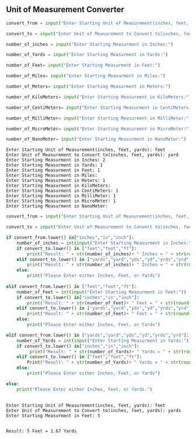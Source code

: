 ## Unit of Measurement Converter


```python
convert_from = input("Enter Starting Unit of Measurement(inches, feet, yards):")

convert_to = input("Enter Unit of Measurement to Convert to(inches, feet, yards):")

number_of_inches = input("Enter Starting Measurment in Inches:")

number_of_Yards = input("Enter Starting Measurment in Yards:")

number_of_Feet= input("Enter Starting Measurment in Feet:")

number_of_Miles= input("Enter Starting Measurment in Miles:")

number_of_Meters= input("Enter Starting Measurment in Meters:")

number_of_KiloMeters= input("Enter Starting Measurment in KiloMeters:")

number_of_CentiMeters= input("Enter Starting Measurment in CentiMeters:")

number_of_MilliMeter= input("Enter Starting Measurment in MilliMeter:")

number_of_MicroMeter= input("Enter Starting Measurment in MicroMeter:")

number_of_NanoMeter= input("Enter Starting Measurment in NanoMeter:")
```

    Enter Starting Unit of Measurement(inches, feet, yards): feet
    Enter Unit of Measurement to Convert to(inches, feet, yards): yard
    Enter Starting Measurment in Inches: 2
    Enter Starting Measurment in Yards: 1
    Enter Starting Measurment in Feet: 1
    Enter Starting Measurment in Miles: 
    Enter Starting Measurment in Meters: 1
    Enter Starting Measurment in KiloMeters: 
    Enter Starting Measurment in CentiMeters: 1
    Enter Starting Measurment in MilliMeter: 1
    Enter Starting Measurment in MicroMeter: 1
    Enter Starting Measurment in NanoMeter: 
    


```python
convert_from = input("Enter Starting Unit of Measurement(inches, feet, yards):")

convert_to = input("Enter Unit of Measurement to Convert to(inches, feet, yards):")

if convert_from.lower() in["inches","in","inch"]:
    number_of_inches = int(input("Enter Starting Measurment in Inches:"))
    if convert_to.lower() in ["feet","foot","ft"]:
        print("Result: " + str(number_of_inches)+ " Inches = " + str(round(number_of_inches / 12,2 )) + " Feet")
    elif convert_to.lower() in ["yards","yard","yds","yd","yrds","yrd"]:
        print("Result: " + str(number_of_inches)+ " Inches = " + str(round(number_of_inches / 36,2 )) + " Yards" )
    else:
        print("Please Enter either Inches, Feet, or Yards")
        
elif convert_from.lower() in ["feet","foot","ft"]:
    number_of_Feet = int(input("Enter Starting Measurment in Feet:"))
    if convert_to.lower() in["inches","in","inch"]:
        print("Result: " + str(number_of_Feet)+ " Feet = " + str(round(number_of_Feet * 12 )) + " Inches")
    elif convert_to.lower() in ["yards","yard","yds","yd","yrds","yrd"]:
        print("Result: " + str(number_of_Feet)+ " Feet = " + str(round(number_of_Feet / 3,2 )) + " Yards")
    else:
        print("Please Enter either Inches, Feet, or Yards")

elif convert_from.lower() in ["yards","yard","yds","yd","yrds","yrd"]:
    number_of_Yards = int(input("Enter Starting Measurment in Yards:"))
    if convert_to.lower() in["inches","in","inch"]:
         print("Result: " + str(number_of_Yards)+ " Yards = " + str(round(number_of_Yards * 36 )) + " Inches")
    elif convert_to.lower() in ["feet","foot","ft"]:
        Print("Result: " + str(number_of_Yards)+ " Yards = " + str(round(number_of_Yards * 3 )) + " Feet")
    else:
        print("Please Enter either Inches, Feet, or Yards")

else: 
    print("Please Enter either Inches, Feet, or Yards.")
    
```

    Enter Starting Unit of Measurement(inches, feet, yards): feet
    Enter Unit of Measurement to Convert to(inches, feet, yards): yards
    Enter Starting Measurment in Feet: 5
    

    Result: 5 Feet = 1.67 Yards
    


```python

```


```python

```


```python

```


```python

```


```python

```


```python

```


```python

```


```python

```


```python

```


```python

```


```python

```


```python

```


```python

```


```python

```


```python

```


```python

```


```python

```


```python

```


```python

```


```python

```


```python

```


```python

```


```python

```


```python

```


```python

```


```python

```


```python

```


```python

```


```python

```


```python

```


```python

```


```python

```


```python

```


```python

```


```python

```


```python

```


```python

```
